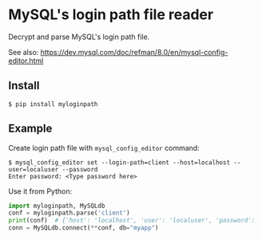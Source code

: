 # MySQL's login path file reader

Decrypt and parse MySQL's login path file.

See also: https://dev.mysql.com/doc/refman/8.0/en/mysql-config-editor.html


## Install

```
$ pip install myloginpath
```

## Example

Create login path file with `mysql_config_editor` command:

```console
$ mysql_config_editor set --login-path=client --host=localhost --user=localuser --password
Enter password: <Type password here>
```

Use it from Python:

```python
import myloginpath, MySQLdb
conf = myloginpath.parse('client')
print(conf)  # {'host': 'localhost', 'user': 'localuser', 'password': 'secretstring'}
conn = MySQLdb.connect(**conf, db="myapp")
```
